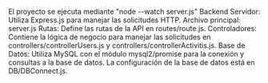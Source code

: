 El proyecto se ejecuta mediante "node --watch server.js"
Backend
Servidor: Utiliza Express.js para manejar las solicitudes HTTP.
Archivo principal: server.js
Rutas: Define las rutas de la API en routes/route.js.
Controladores: Contiene la lógica de negocio para manejar las solicitudes en controllers/controllerUsers.js y controllers/controllerActivitis.js.
Base de Datos: Utiliza MySQL con el módulo mysql2/promise para la conexión y consultas a la base de datos. La configuración de la base de datos está en DB/DBConnect.js.
